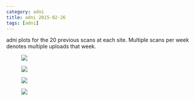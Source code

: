 ```yaml
---
category: adni
title: adni 2015-02-26
tags: [adni]
---
```

adni plots for the 20 previous scans at each site. Multiple scans per week denotes multiple uploads that week.
<figure>
    <a href="{{ production_url }}/spins/assets/images/adni/15-02-26_ADNI_QC.png"><img src="{{ production_url }}/spins/assets/images/adni/15-02-26_ADNI_QC.png"></a>
</figure>

<figure>
    <a href="{{ production_url }}/spins/assets/images/adni/15-02-26_ADNI_QC_CMH.png"><img src="{{ production_url }}/spins/assets/images/adni/15-02-26_ADNI_QC_CMH.png"></a>
</figure>

<figure>
    <a href="{{ production_url }}/spins/assets/images/adni/15-02-26_ADNI_QC_MRC.png"><img src="{{ production_url }}/spins/assets/images/adni/15-02-26_ADNI_QC_MRC.png"></a>
</figure>

<figure>
    <a href="{{ production_url }}/spins/assets/images/adni/15-02-26_ADNI_QC_ZHH.png"><img src="{{ production_url }}/spins/assets/images/adni/15-02-26_ADNI_QC_ZHH.png"></a>
</figure>

